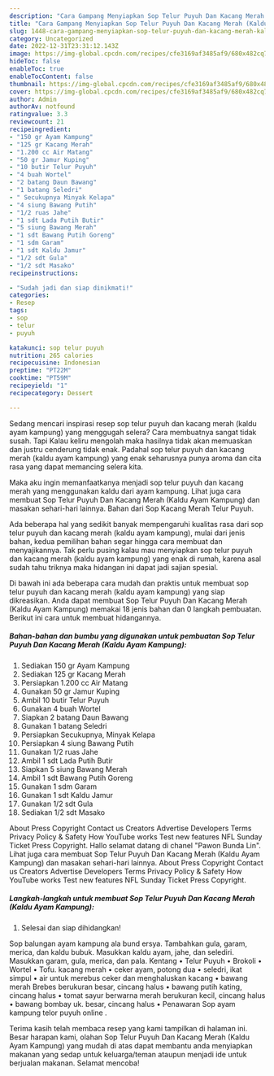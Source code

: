 ```yaml
---
description: "Cara Gampang Menyiapkan Sop Telur Puyuh Dan Kacang Merah (Kaldu Ayam Kampung) yang Bikin Ngiler, Buat Buka Puasa Menggugah Selera"
title: "Cara Gampang Menyiapkan Sop Telur Puyuh Dan Kacang Merah (Kaldu Ayam Kampung) yang Bikin Ngiler, Buat Buka Puasa Menggugah Selera"
slug: 1448-cara-gampang-menyiapkan-sop-telur-puyuh-dan-kacang-merah-kaldu-ayam-kampung-yang-bikin-ngiler-buat-buka-puasa-menggugah-selera
category: Uncategorized
date: 2022-12-31T23:31:12.143Z
image: https://img-global.cpcdn.com/recipes/cfe3169af3485af9/680x482cq70/sop-telur-puyuh-dan-kacang-merah-kaldu-ayam-kampung-foto-resep-utama.jpg
hideToc: false
enableToc: true
enableTocContent: false
thumbnail: https://img-global.cpcdn.com/recipes/cfe3169af3485af9/680x482cq70/sop-telur-puyuh-dan-kacang-merah-kaldu-ayam-kampung-foto-resep-utama.jpg
cover: https://img-global.cpcdn.com/recipes/cfe3169af3485af9/680x482cq70/sop-telur-puyuh-dan-kacang-merah-kaldu-ayam-kampung-foto-resep-utama.jpg
author: Admin
authorAv: notfound
ratingvalue: 3.3
reviewcount: 21
recipeingredient:
- "150 gr Ayam Kampung"
- "125 gr Kacang Merah"
- "1.200 cc Air Matang"
- "50 gr Jamur Kuping"
- "10 butir Telur Puyuh"
- "4 buah Wortel"
- "2 batang Daun Bawang"
- "1 batang Seledri"
- " Secukupnya Minyak Kelapa"
- "4 siung Bawang Putih"
- "1/2 ruas Jahe"
- "1 sdt Lada Putih Butir"
- "5 siung Bawang Merah"
- "1 sdt Bawang Putih Goreng"
- "1 sdm Garam"
- "1 sdt Kaldu Jamur"
- "1/2 sdt Gula"
- "1/2 sdt Masako"
recipeinstructions:

- "Sudah jadi dan siap dinikmati!"
categories:
- Resep
tags:
- sop
- telur
- puyuh

katakunci: sop telur puyuh 
nutrition: 265 calories
recipecuisine: Indonesian
preptime: "PT22M"
cooktime: "PT59M"
recipeyield: "1"
recipecategory: Dessert

---
```



Sedang mencari inspirasi resep sop telur puyuh dan kacang merah (kaldu ayam kampung) yang menggugah selera? Cara membuatnya sangat tidak susah. Tapi Kalau keliru mengolah maka hasilnya tidak akan memuaskan dan justru cenderung tidak enak. Padahal sop telur puyuh dan kacang merah (kaldu ayam kampung) yang enak seharusnya punya aroma dan cita rasa yang dapat memancing selera kita.


Maka aku ingin memanfaatkanya menjadi sop telur puyuh dan kacang merah yang menggunakan kaldu dari ayam kampung. Lihat juga cara membuat Sop Telur Puyuh Dan Kacang Merah (Kaldu Ayam Kampung) dan masakan sehari-hari lainnya. Bahan dari Sop Kacang Merah Telur Puyuh.

Ada beberapa hal yang sedikit banyak mempengaruhi kualitas rasa dari sop telur puyuh dan kacang merah (kaldu ayam kampung), mulai dari jenis bahan, kedua pemilihan bahan segar hingga cara membuat dan menyajikannya. Tak perlu pusing kalau mau menyiapkan sop telur puyuh dan kacang merah (kaldu ayam kampung) yang enak di rumah, karena asal sudah tahu triknya maka hidangan ini dapat jadi sajian spesial.


Di bawah ini ada beberapa cara mudah dan praktis untuk membuat sop telur puyuh dan kacang merah (kaldu ayam kampung) yang siap dikreasikan. Anda dapat membuat Sop Telur Puyuh Dan Kacang Merah (Kaldu Ayam Kampung) memakai 18 jenis bahan dan 0 langkah pembuatan. Berikut ini cara untuk membuat hidangannya.

<!--inarticleads1-->

##### Bahan-bahan dan bumbu yang digunakan untuk pembuatan Sop Telur Puyuh Dan Kacang Merah (Kaldu Ayam Kampung):

1. Sediakan 150 gr Ayam Kampung
1. Sediakan 125 gr Kacang Merah
1. Persiapkan 1.200 cc Air Matang
1. Gunakan 50 gr Jamur Kuping
1. Ambil 10 butir Telur Puyuh
1. Gunakan 4 buah Wortel
1. Siapkan 2 batang Daun Bawang
1. Gunakan 1 batang Seledri
1. Persiapkan  Secukupnya, Minyak Kelapa
1. Persiapkan 4 siung Bawang Putih
1. Gunakan 1/2 ruas Jahe
1. Ambil 1 sdt Lada Putih Butir
1. Siapkan 5 siung Bawang Merah
1. Ambil 1 sdt Bawang Putih Goreng
1. Gunakan 1 sdm Garam
1. Gunakan 1 sdt Kaldu Jamur
1. Gunakan 1/2 sdt Gula
1. Sediakan 1/2 sdt Masako


About Press Copyright Contact us Creators Advertise Developers Terms Privacy Policy &amp; Safety How YouTube works Test new features NFL Sunday Ticket Press Copyright. Hallo selamat datang di chanel &#34;Pawon Bunda Lin&#34;. Lihat juga cara membuat Sop Telur Puyuh Dan Kacang Merah (Kaldu Ayam Kampung) dan masakan sehari-hari lainnya. About Press Copyright Contact us Creators Advertise Developers Terms Privacy Policy &amp; Safety How YouTube works Test new features NFL Sunday Ticket Press Copyright. 

<!--inarticleads2-->

##### Langkah-langkah untuk membuat Sop Telur Puyuh Dan Kacang Merah (Kaldu Ayam Kampung):


1. Selesai dan siap dihidangkan!

Sop balungan ayam kampung ala bund ersya. Tambahkan gula, garam, merica, dan kaldu bubuk. Masukkan kaldu ayam, jahe, dan selediri. Masukkan garam, gula, merica, dan pala. Kentang • Telur Puyuh • Brokoli • Wortel • Tofu. kacang merah • ceker ayam, potong dua • seledri, ikat simpul • air untuk merebus ceker dan menghaluskan kacang • bawang merah Brebes berukuran besar, cincang halus • bawang putih kating, cincang halus • tomat sayur berwarna merah berukuran kecil, cincang halus • bawang bombay uk. besar, cincang halus • Penawaran Sop ayam kampung telor puyuh online . 

Terima kasih telah membaca resep yang kami tampilkan di halaman ini. Besar harapan kami, olahan Sop Telur Puyuh Dan Kacang Merah (Kaldu Ayam Kampung) yang mudah di atas dapat membantu anda menyiapkan makanan yang sedap untuk keluarga/teman ataupun menjadi ide untuk berjualan makanan. Selamat mencoba!
